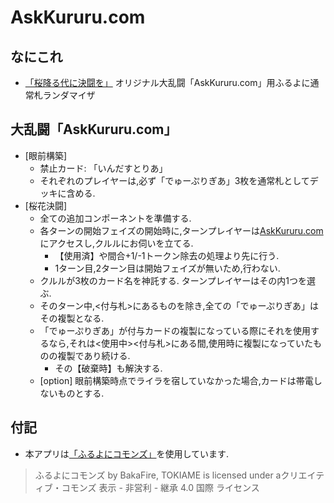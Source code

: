 # AskKururu.com

## なにこれ
+ [「桜降る代に決闘を」](http://bakafire.main.jp/furuyoni/analogindex.html) オリジナル大乱闘「AskKururu.com」用ふるよに通常札ランダマイザ

## 大乱闘「AskKururu.com」
+ \[眼前構築\]
    + 禁止カード: 「いんだすとりあ」
    + それぞれのプレイヤーは,必ず「でゅーぷりぎあ」3枚を通常札としてデッキに含める.
+ \[桜花決闘\]
    + 全ての追加コンポーネントを準備する.
    + 各ターンの開始フェイズの開始時に,ターンプレイヤーは[AskKururu.com](https://nobita4176.github.io/askkururu.com/)にアクセスし,クルルにお伺いを立てる.
        + 【使用済】や間合+1/-1トークン除去の処理より先に行う.
        + 1ターン目,2ターン目は開始フェイズが無いため,行わない.
    + クルルが3枚のカード名を神託する. ターンプレイヤーはその内1つを選ぶ.
    + そのターン中,<付与札>にあるものを除き,全ての「でゅーぷりぎあ」はその複製となる.
    + 「でゅーぷりぎあ」が付与カードの複製になっている際にそれを使用するなら,それは<使用中><付与札>にある間,使用時に複製になっていたものの複製であり続ける.
        + その【破棄時】も解決する.
    + [option] 眼前構築時点でライラを宿していなかった場合,カードは帯電しないものとする.

## 付記
+ 本アプリは[「ふるよにコモンズ」](http://bakafire.main.jp/furuyoni/rule.html)を使用しています.
> ふるよにコモンズ by BakaFire, TOKIAME is licensed under aクリエイティブ・コモンズ 表示 - 非営利 - 継承 4.0 国際 ライセンス
